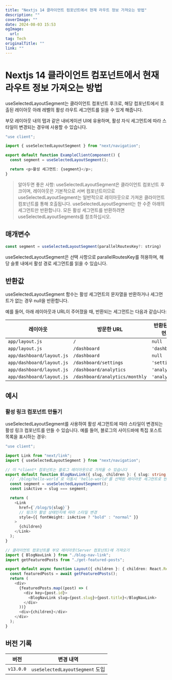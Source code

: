 ```yaml
---
title: "Nextjs 14 클라이언트 컴포넌트에서 현재 라우트 정보 가져오는 방법"
description: ""
coverImage: ""
date: 2024-08-03 15:53
ogImage: 
  url: 
tag: Tech
originalTitle: ""
link: ""
---
```




# Nextjs 14 클라이언트 컴포넌트에서 현재 라우트 정보 가져오는 방법

useSelectedLayoutSegment는 클라이언트 컴포넌트 후크로, 해당 컴포넌트에서 호출된 레이아웃 아래 레벨의 활성 라우트 세그먼트를 읽을 수 있게 해줍니다.

부모 레이아웃 내의 탭과 같은 내비게이션 UI에 유용하며, 활성 자식 세그먼트에 따라 스타일이 변경되는 경우에 사용할 수 있습니다.

```typescript
"use client";

import { useSelectedLayoutSegment } from "next/navigation";

export default function ExampleClientComponent() {
  const segment = useSelectedLayoutSegment();

  return <p>활성 세그먼트: {segment}</p>;
}
```

<div class="content-ad"></div>

> 알아두면 좋은 사항:
> useSelectedLayoutSegment은 클라이언트 컴포넌트 후크이며, 레이아웃은 기본적으로 서버 컴포넌트이므로 useSelectedLayoutSegment는 일반적으로 레이아웃으로 가져온 클라이언트 컴포넌트를 통해 호출됩니다.
> useSelectedLayoutSegment는 한 수준 아래의 세그먼트만 반환합니다. 모든 활성 세그먼트를 반환하려면 useSelectedLayoutSegments를 참조하십시오.

## 매개변수

```js
const segment = useSelectedLayoutSegment(parallelRoutesKey?: string)
```

useSelectedLayoutSegment은 선택 사항으로 parallelRoutesKey를 허용하며, 해당 슬롯 내에서 활성 경로 세그먼트를 읽을 수 있습니다.

<div class="content-ad"></div>

## 반환값

useSelectedLayoutSegment 함수는 활성 세그먼트의 문자열을 반환하거나 세그먼트가 없는 경우 null을 반환합니다.

예를 들어, 아래 레이아웃과 URL이 주어졌을 때, 반환되는 세그먼트는 다음과 같습니다:

| 레이아웃                  | 방문한 URL                     | 반환된 세그먼트 |
| ------------------------- | ------------------------------ | --------------- |
| `app/layout.js`           | `/`                            | `null`          |
| `app/layout.js`           | `/dashboard`                   | `'dashboard'`   |
| `app/dashboard/layout.js` | `/dashboard`                   | `null`          |
| `app/dashboard/layout.js` | `/dashboard/settings`          | `'settings'`    |
| `app/dashboard/layout.js` | `/dashboard/analytics`         | `'analytics'`   |
| `app/dashboard/layout.js` | `/dashboard/analytics/monthly` | `'analytics'`   |

<div class="content-ad"></div>

## 예시

### 활성 링크 컴포넌트 만들기

useSelectedLayoutSegment를 사용하여 활성 세그먼트에 따라 스타일이 변경되는 활성 링크 컴포넌트를 만들 수 있습니다. 예를 들어, 블로그의 사이드바에 특집 포스트 목록을 표시하는 경우:

```typescript
"use client";

import Link from "next/link";
import { useSelectedLayoutSegment } from "next/navigation";

// 이 *client* 컴포넌트는 블로그 레이아웃으로 가져올 수 있습니다
export default function BlogNavLink({ slug, children }: { slug: string; children: React.ReactNode }) {
  // `/blog/hello-world`로 이동시 'hello-world'를 선택된 레이아웃 세그먼트로 반환
  const segment = useSelectedLayoutSegment();
  const isActive = slug === segment;

  return (
    <Link
      href={`/blog/${slug}`}
      // 링크가 활성 상태인지에 따라 스타일 변경
      style={{ fontWeight: isActive ? "bold" : "normal" }}
    >
      {children}
    </Link>
  );
}
```

<div class="content-ad"></div>

```typescript
// 클라이언트 컴포넌트를 부모 레이아웃(Server 컴포넌트)에 가져오기
import { BlogNavLink } from "./blog-nav-link";
import getFeaturedPosts from "./get-featured-posts";

export default async function Layout({ children }: { children: React.ReactNode }) {
  const featuredPosts = await getFeaturedPosts();
  return (
    <div>
      {featuredPosts.map((post) => (
        <div key={post.id}>
          <BlogNavLink slug={post.slug}>{post.title}</BlogNavLink>
        </div>
      ))}
      <div>{children}</div>
    </div>
  );
}
```

## 버전 기록

| 버전      | 변경 내역                       |
| --------- | ------------------------------- |
| `v13.0.0` | `useSelectedLayoutSegment` 도입 |

<div class="content-ad"></div>
